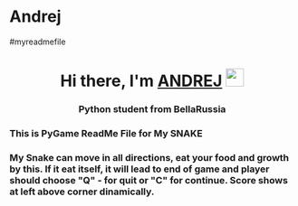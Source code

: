 # Andrej
#myreadmefile
<h1 align="center">Hi there, I'm <a href="https://github.com/ANDRENIKITIN/" target="_blank">ANDREJ</a> 
<img src="https://github.com/blackcater/blackcater/raw/main/images/Hi.gif" height="32"/></h1>
<h3 align="center">Python student from BellaRussia </h3>
<h3 align="left">This is PyGame ReadMe File for My SNAKE </h3>
<h3 align="left">My Snake can move in all directions, eat your food and growth by this. If it eat itself, it will lead to end of game and player should choose "Q" - for quit or "C" for continue. Score shows at left above corner dinamically. </h3>

